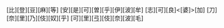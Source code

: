 [比][登][豆][麻][等] [安][是][可][曽][乎][伊][波][牟] [志][可][良]<[婆]>[加] [刀][奈][里][乃][伎][奴][乎] [可][里][弖][伎][奈][波][毛]
